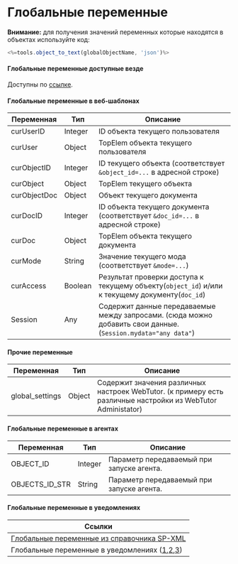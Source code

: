 # Глобальные переменные

**Внимание:** для получения значений переменных которые находятся в объектах используйте код:

```js
<%=tools.object_to_text(globalObjectName, 'json')%>
```

#### Глобальные переменные доступные везде

Доступны по [ссылке](http://docs.datex.ru/article.htm?id=5620276905286592643).

#### **Глобальные переменные в веб-шаблонах**

| Переменная | Тип | Описание |
| --- | --- | --- |
| curUserID | Integer | ID объекта текущего пользователя |
| curUser | Object | TopElem объекта текущего пользователя |
| curObjectID | Integer | ID текущего объекта \(соответствует `&object_id=...` в адресной строке\) |
| curObject | Object | TopElem текущего объекта |
| curObjectDoc | Object | Объект текущего документа |
| curDocID | Integer | ID объекта текущего документа \(соответствует `&doc_id=...` в адресной строке\) |
| curDoc | Object | TopElem объекта текущего документа |
| curMode | String | Значение текущего мода \(соответствует `&mode=...`\) |
| curAccess | Boolean | Результат проверки доступа к текущему объекту\(`object_id`\) и/или к текущему документу\(`doc_id`\) |
| Session | Any | Содержит данные передаваемые между запросами. \(сюда можно добавить свои данные. \(`Session.mydata="any data"`\) |

#### **Прочие переменные**

| Переменная | Тип | Описание |
| --- | --- | --- |
| global\_settings | Object | Содержит значения различных настроек WebTutor. \(к примеру есть различные настройки из WebTutor Administator\) |

#### **Глобальные переменные в агентах**

| Переменная | Тип | Описание |
| --- | --- | --- |
| OBJECT\_ID | Integer | Параметр передаваемый при запуске агента. |
| OBJECTS\_ID\_STR | String | Параметр передаваемый при запуске агента. |

#### **Глобальные переменные в уведомлениях**

| Ссылки |
| --- |
| [Глобальные переменные из справочника SP-XML](http://docs.datex.ru/article.htm?id=5620276905286592643) |
| Глобальные переменные в уведомлениях \([1](http://news.websoft.ru/view_doc.html?mode=expert_answer&object_id=5900038394787345600),[2](http://news.websoft.ru/view_doc.html?mode=doc&doc_id=6164651282978799513),[3](http://news.websoft.ru/view_webhelp_body.html?doc_id=&object_id=5903426816642270367)\) |



